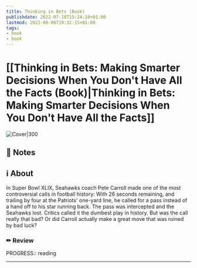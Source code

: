 ```yaml
---
title: Thinking in Bets (Book)
publishdate: 2022-07-18T15:24:28+01:00
lastmod: 2022-08-06T19:32:15+01:00
tags: 
- book
- book
---
```






# [[Thinking in Bets: Making Smarter Decisions When You Don't Have All the Facts (Book)|Thinking in Bets: Making Smarter Decisions When You Don't Have All the Facts]]



![Cover|300](https://images-na.ssl-images-amazon.com/images/I/41+XSyDaQeL._SX329_BO1,204,203,200_.jpg)



## 📝 Notes







## ℹ️ About



In Super Bowl XLIX, Seahawks coach Pete Carroll made one of the most controversial calls in football history: With 26 seconds remaining, and trailing by four at the Patriots' one-yard line, he called for a pass instead of a hand off to his star running back. The pass was intercepted and the Seahawks lost. Critics called it the dumbest play in history. But was the call really that bad? Or did Carroll actually make a great move that was ruined by bad luck?



### ✏ Review



PROGRESS:: reading



---
